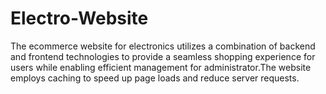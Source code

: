 # Electro-Website
The ecommerce website for electronics utilizes a combination of backend and frontend technologies to provide a seamless shopping experience for users while enabling efficient management for administrator.The website employs caching to speed up page loads and reduce server requests.
